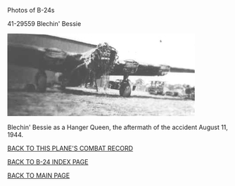 
Photos of B-24s






 




41-29559 Blechin' Bessie  
  

![](41-29559.jpg)  

Blechin' Bessie as a Hanger Queen, the aftermath of the accident August 11, 1944\.   
  

[BACK TO THIS PLANE'S COMBAT RECORD](ValorToVictory/b24s/41-29559.md)  

[BACK TO B-24 INDEX PAGE](ValorToVictory/000b24s.md)  

[BACK TO MAIN PAGE](ValorToVictory/index.html)


